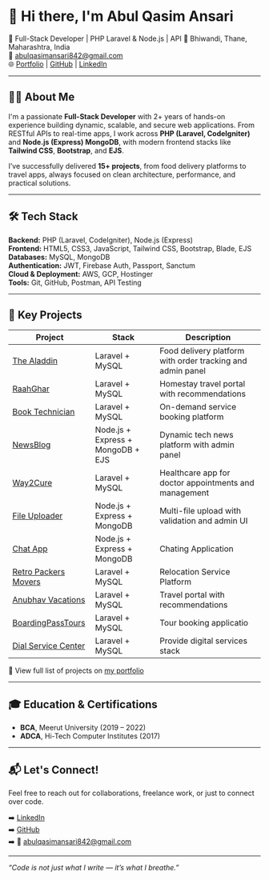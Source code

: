 # 👋 Hi there, I'm Abul Qasim Ansari

🚀 Full-Stack Developer | PHP Laravel & Node.js | API
📍 Bhiwandi, Thane, Maharashtra, India  
📧 abulqasimansari842@gmail.com  
🌐 [Portfolio](http://13.53.174.4/aboutme) | [GitHub](https://github.com/AbulQasim123) | [LinkedIn](https://linkedin.com/in/abulqasim-ansari-105b9722b)

---

## 🧑‍💻 About Me

I'm a passionate **Full-Stack Developer** with 2+ years of hands-on experience building dynamic, scalable, and secure web applications. From RESTful APIs to real-time apps, I work across **PHP (Laravel, CodeIgniter)** and **Node.js (Express) MongoDB**, with modern frontend stacks like **Tailwind CSS**, **Bootstrap**, and **EJS**.

I’ve successfully delivered **15+ projects**, from food delivery platforms to travel apps, always focused on clean architecture, performance, and practical solutions.

---

## 🛠️ Tech Stack

**Backend:** PHP (Laravel, CodeIgniter), Node.js (Express)  
**Frontend:** HTML5, CSS3, JavaScript, Tailwind CSS, Bootstrap, Blade, EJS  
**Databases:** MySQL, MongoDB  
**Authentication:** JWT, Firebase Auth, Passport, Sanctum  
**Cloud & Deployment:** AWS, GCP, Hostinger  
**Tools:** Git, GitHub, Postman, API Testing

---

## 📂 Key Projects

| Project | Stack | Description |
|--------|-------|-------------|
| [The Aladdin](https://thealaddin.in/) | Laravel + MySQL | Food delivery platform with order tracking and admin panel |
| [RaahGhar](https://www.raahghar.com/) | Laravel + MySQL | Homestay travel portal with recommendations |
| [Book Technician](https://booktechnician.in/) | Laravel + MySQL | On-demand service booking platform |
| [NewsBlog](http://13.53.174.4/) | Node.js + Express + MongoDB + EJS | Dynamic tech news platform with admin panel |
| [Way2Cure](https://www.way2cure.com/) | Laravel + MySQL | Healthcare app for doctor appointments and management |
| [File Uploader](http://34.47.128.201/node) | Node.js + Express + MongoDB | Multi-file upload with validation and admin UI |
| [Chat App](http://13.204.64.158/) | Node.js + Express + MongoDB | Chating Application
| [Retro Packers Movers](https://www.retropackers.com/) | Laravel + MySQL | Relocation Service Platform |
| [Anubhav Vacations](https://www.anubhavvacations.in/) | Laravel + MySQL |  Travel portal with recommendations |
| [BoardingPassTours](https://www.boardingpasstours.com/) | Laravel + MySQL | Tour booking applicatio |
| [Dial Service Center](https://dialservicecentre.com/) | Laravel + MySQL | Provide digital services stack |

🧾 View full list of projects on [my portfolio](http://13.53.174.4/aboutme)

---

## 🎓 Education & Certifications

- **BCA**, Meerut University (2019 – 2022)  
- **ADCA**, Hi-Tech Computer Institutes (2017)

---

## 📬 Let's Connect!

Feel free to reach out for collaborations, freelance work, or just to connect over code.

➡️ [LinkedIn](https://linkedin.com/in/abulqasim-ansari-105b9722b)  
➡️ [GitHub](https://github.com/AbulQasim123)  
➡️ 📧 abulqasimansari842@gmail.com

---

_“Code is not just what I write — it’s what I breathe.”_
